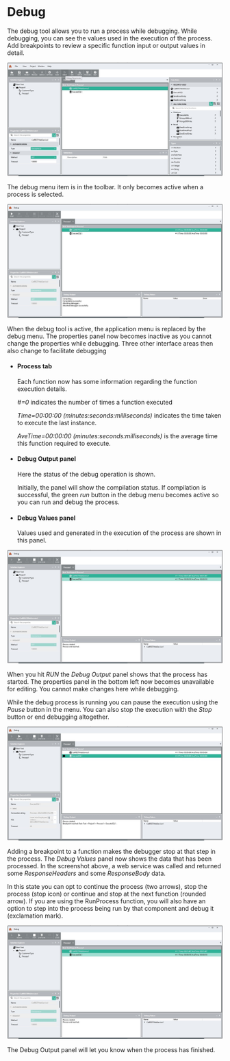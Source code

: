Debug
=====

The debug tool allows you to run a process while debugging. While
debugging, you can see the values used in the execution of the process.
Add breakpoints to review a specific function input or output values in
detail.

![](debug01.jpg)

The debug menu item is in the toolbar. It only becomes active when a
process is selected.

![](debug02.jpg)

When the debug tool is active, the application menu is replaced by the
debug menu. The properties panel now becomes inactive as you cannot
change the properties while debugging. Three other interface areas then
also change to facilitate debugging

-  #### Process tab

    Each function now has some information regarding the function
    execution details.

    *\#=0* indicates the number of times a function executed

    *Time=00:00:00 (minutes:seconds:milliseconds)* indicates the time
    taken to execute the last instance.

    *AveTime=00:00:00 (minutes:seconds:milliseconds)* is the average
    time this function required to execute.

-  #### Debug Output panel

    Here the status of the debug operation is shown.

    Initially, the panel will show the compilation status. If
    compilation is successful, the green *run* button in the debug menu
    becomes active so you can run and debug the process.

-  #### Debug Values panel

    Values used and generated in the execution of the process are shown
    in this panel.

![](debug03.jpg)

When you hit *RUN* the *Debug Output* panel shows that the process has
started. The properties panel in the bottom left now becomes unavailable
for editing. You cannot make changes here while debugging.

While the debug process is running you can pause the execution using the
*Pause* button in the menu. You can also stop the execution with the
*Stop* button or end debugging altogether.

![](debug05.jpg)

Adding a breakpoint to a function makes the debugger stop at that step
in the process. The *Debug Values* panel now shows the data that has
been processed. In the screenshot above, a web service was called and
returned some *ResponseHeaders* and some *ResponseBody* data.

In this state you can opt to continue the process (two arrows), stop the
process (stop icon) or continue and stop at the next function (rounded
arrow). If you are using the RunProcess function, you will also have an
option to step into the process being run by that component and debug it
(exclamation mark).

![](debug06.jpg)

The Debug Output panel will let you know when the process has finished.
